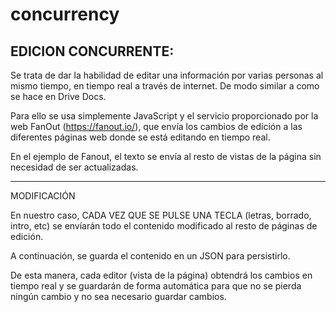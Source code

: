 # concurrency


EDICION CONCURRENTE:
--------------------

Se trata de dar la habilidad de editar una información 
por varias personas al mismo tiempo, en tiempo real a 
través de internet. De modo similar a como se hace en Drive Docs.

Para ello se usa simplemente JavaScript y el servicio proporcionado
por la web FanOut (https://fanout.io/), que envía los cambios de 
edición a las diferentes páginas web donde se está editando
en tiempo real.

En el ejemplo de Fanout, el texto se envía al resto de vistas de la página
sin necesidad de ser actualizadas.

---- 

MODIFICACIÓN

En nuestro caso, CADA VEZ QUE SE PULSE UNA TECLA (letras, borrado, intro, etc) 
se envíarán todo el contenido modificado al resto de páginas de edición.

A continuación, se guarda el contenido en un JSON para persistirlo.

De esta manera, cada editor (vista de la página) obtendrá los cambios en tiempo real
y se guardarán de forma automática para que no se pierda ningún cambio 
y no sea necesario guardar cambios.



